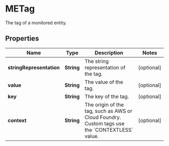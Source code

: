 

# METag

The tag of a monitored entity.

## Properties

| Name | Type | Description | Notes |
|------------ | ------------- | ------------- | -------------|
|**stringRepresentation** | **String** | The string representation of the tag. |  [optional] |
|**value** | **String** | The value of the tag. |  [optional] |
|**key** | **String** | The key of the tag. |  [optional] |
|**context** | **String** | The origin of the tag, such as AWS or Cloud Foundry.    Custom tags use the &#x60;CONTEXTLESS&#x60; value. |  [optional] |



